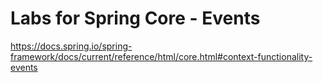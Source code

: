 # Labs for Spring Core - Events

https://docs.spring.io/spring-framework/docs/current/reference/html/core.html#context-functionality-events